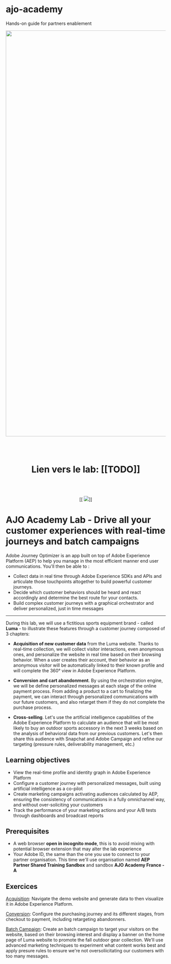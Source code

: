 # ajo-academy
Hands-on guide for partners enablement


<p align="center">
<img width="1280" alt="image" src="https://github.com/user-attachments/assets/1bf8639a-755b-4aa3-88e0-5126a064b41b" />
</p>


<div>
<br /><br />
<h1 align="center">Lien vers le lab: [[TODO]]</h1>
<br /><br />
<p align="center">
  [[
<img src="https://user-images.githubusercontent.com/40355195/223067996-4e938f6e-5dbf-4c2f-9e61-3e8aa1831fa5.png" />]]
</p>
</div>



# AJO Academy Lab - Drive all your customer experiences with real-time journeys and batch campaigns

Adobe Journey Optimizer is an app built on top of Adobe Experience Platform (AEP) to help you manage in the most efficient manner end user communications. You'll then be able to : 
- Collect data in real time through Adobe Experience SDKs and APIs and articulate those touchpoints altogether to build powerful customer journeys.
- Decide which customer behaviors should be heard  and react accordingly and determine the best route for your contacts.
- Build complex customer journeys with a graphical orchestrator and deliver  personalized, just in time messages 

---

During this lab, we will use a fictitious sports equipment brand - called **Luma** - to illustrate these features through a customer journey composed of 3 chapters:

- **Acquisition of new customer data** from the Luma website. Thanks to real-time collection, we will collect visitor interactions, even anonymous ones, and personalize the website in real time based on their browsing behavior. When a user creates their account, their behavior as an anonymous visitor will be automatically linked to their known profile and will complete the 360° view in Adobe Experience Platform.

- **Conversion and cart abandonment**. By using the orchestration engine, we will be define personalized messages at each stage of the online payment process. From adding a product to a cart to finalizing the payment, we can interact through personalized communications with our future customers, and also retarget them if they do not complete the purchase process.

- **Cross-selling**. Let's use the artificial intelligence capabilities of the Adobe Experience Platform to calculate an audience that will be most likely to buy an outdoor sports accessory in the next 3 weeks based on the analysis of behavioral data from our previous customers. Let's then share this audience with Snapchat and Adobe Campaign and refine our targeting (pressure rules, deliverability management, etc.)



## Learning objectives
- View the real-time profile and identity graph in Adobe Experience Platform
- Configure a customer journey with personalized messages, built using artificial intelligence as a co-pilot
- Create marketing campaigns activating audiences calculated by AEP, ensuring the consistency of communications in a fully omnichannel way, and without over-soliciting your customers
- Track the performance of your marketing actions and your A/B tests through dashboards and broadcast reports



## Prerequisites
- A web browser **open in incognito mode**, this is to avoid mixing with potential browser extension that may alter the lab experience
- Your Adobe ID, the same than the one you use to connect to your partner organisation. This time we'll use organisation named **AEP Partner Shared Training Sandbox** and sandbox **AJO Academy France - A**



## Exercices

[Acquisition](./acquisition.md): Navigate the demo website and generate data to then visualize it in Adobe Experience Platform.

[Conversion](./conversion.md): Configure the purchasing journey and its different stages, from checkout to payment, including retargeting abandonners.

[Batch Campaign](./campaign.md): Create an batch campaign to target your visitors on the website, based on their browsing interest and display a banner on the home page of Luma website to promote the fall outdoor gear  collection. We'll use advanced marketing techniques to experiment what content works best and apply presure rules to ensure we're not oversoliicitating our customers with too many messages. 








